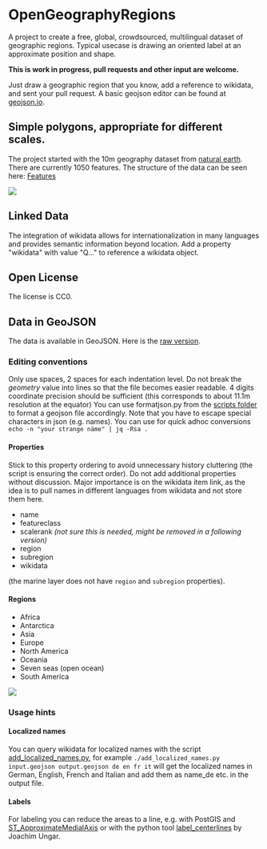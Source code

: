 # OpenGeographyRegions
A project to create a free, global, crowdsourced, multilingual dataset of geographic regions. Typical usecase is drawing an oriented label at an approximate position and shape.

**This is work in progress, pull requests and other input are welcome.**

Just draw a geographic region that you know, add a reference to wikidata, and sent your pull request. A basic geojson editor can be found at [geojson.io](http://geojson.io/).

## Simple polygons, appropriate for different scales.
The project started with the 10m geography dataset from [natural earth](https://www.naturalearthdata.com/). There are currently 1050 features.
The structure of the data can be seen here: [Features](Features.md)

![](resources/names.png)

## Linked Data
The integration of wikidata allows for internationalization in many languages and provides semantic information beyond location.
Add a property "wikidata" with value "Q..." to reference a wikidata object.

## Open License
The license is CC0.

## Data in GeoJSON
The data is available in GeoJSON. Here is the [raw version](https://github.com/dieterdreist/OpenGeographyRegions/raw/master/geojson/geography_10m.geojson).

### Editing conventions
Only use spaces, 2 spaces for each indentation level. Do not break the *geometry* value into lines so that the file becomes easier readable. 4 digits coordinate precision should be sufficient (this corresponds to about 11.1m resolution at the equator)
You can use formatjson.py from the [scripts folder](scripts) to format a geojson file accordingly.
Note that you have to escape special characters in json (e.g. names). You can use for quick adhoc conversions `echo -n "your strange näme" | jq -Rsa .`
#### Properties
Stick to this property ordering to avoid unnecessary history cluttering (the script is ensuring the correct order).
Do not add additional properties without discussion. Major importance is on the wikidata item link, as the idea is to pull names in different languages from wikidata and not store them here.
* name
* featureclass
* scalerank *(not sure this is needed, might be removed in a following version)*
* region
* subregion
* wikidata

(the marine layer does not have `region` and `subregion` properties). 

#### Regions
* Africa
* Antarctica
* Asia
* Europe
* North America
* Oceania
* Seven seas (open ocean)
* South America

![](resources/regions.png)

### Usage hints
#### Localized names
You can query wikidata for localized names with the script [add_localized_names.py](scripts/add_localized_names.py), for example `./add_localized_names.py input.geojson output.geojson de en fr it` will get the localized names in German, English, French and Italian and add them as name_de etc. in the output file.
#### Labels
For labeling you can reduce the areas to a line, e.g. with PostGIS and [ST_ApproximateMedialAxis](https://postgis.net/docs/ST_ApproximateMedialAxis.html) or with the python tool [label_centerlines](https://github.com/ungarj/label_centerlines) by Joachim Ungar.
